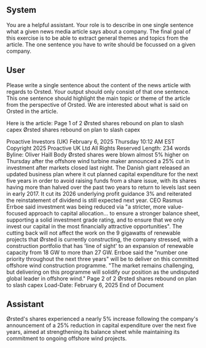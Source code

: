 ## System

You are a helpful assistant. Your role is to describe in one single sentence what a given news media article says about a company. The final goal of this exercise is to be able to extract general themes and topics from the article. The one sentence you have to write should be focussed on a given company.

## User


Please write a single sentence about the content of the news article with regards to Orsted. Your output should only consist of that one sentence.
This one sentence should highlight the main topic or theme of the article from the perspective of Orsted. We are interested about what is said on Orsted in the article.

Here is the article: Page 1 of 2
Ørsted shares rebound on plan to slash capex
Ørsted shares rebound on plan to slash capex
 
Proactive Investors (UK)
February 6, 2025 Thursday 10:12 AM EST
Copyright 2025 Proactive UK Ltd All Rights Reserved
Length: 234 words
Byline: Oliver Haill
Body
Ørsted shares were blown almost 5% higher on Thursday after the offshore wind turbine maker announced a 25% 
cut in investment after markets closed last night.
The Danish giant released an updated business plan where it cut planned capital expenditure for the next five years 
in order to avoid raising funds from a share issue, with its shares having more than halved over the past two years 
to return to levels last seen in early 2017.
It cut its 2026 underlying profit guidance 3% and reiterated the reinstatement of dividend is still expected next year.
CEO Rasmus Errboe said investment was being reduced via "a stricter, more value-focused approach to capital 
allocation... to ensure a stronger balance sheet, supporting a solid investment grade rating, and to ensure that we 
only invest our capital in the most financially attractive opportunities".
The cutting back will not affect the work on the 9 gigawatts of renewable projects that Ørsted is currently 
constructing, the company stressed, with a construction portfolio that has 'line of sight' to an expansion of 
renewable capacity from 18 GW to more than 27 GW.
Errboe said the "number one priority throughout the next three years" will be to deliver on this committed offshore 
wind construction programme.
"The market remains challenging, but delivering on this programme will solidify our position as the undisputed 
global leader in offshore wind."
Page 2 of 2
Ørsted shares rebound on plan to slash capex
Load-Date: February 6, 2025
End of Document
            

## Assistant

Ørsted's shares experienced a nearly 5% increase following the company's announcement of a 25% reduction in capital expenditure over the next five years, aimed at strengthening its balance sheet while maintaining its commitment to ongoing offshore wind projects.


